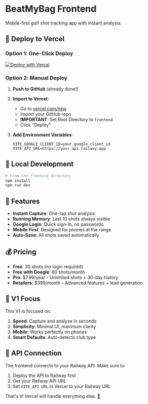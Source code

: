 # BeatMyBag Frontend

Mobile-first golf shot tracking app with instant analysis.

## 🚀 Deploy to Vercel

### Option 1: One-Click Deploy
[![Deploy with Vercel](https://vercel.com/button)](https://vercel.com/new/clone?repository-url=https://github.com/beargallbladder/golf&root-directory=frontend&env=VITE_GOOGLE_CLIENT_ID,VITE_API_URL)

### Option 2: Manual Deploy

1. **Push to GitHub** (already done!)

2. **Import to Vercel**:
   - Go to [vercel.com/new](https://vercel.com/new)
   - Import your GitHub repo
   - **IMPORTANT**: Set Root Directory to `frontend`
   - Click "Deploy"

3. **Add Environment Variables**:
   ```
   VITE_GOOGLE_CLIENT_ID=your_google_client_id
   VITE_API_URL=https://your-api.railway.app
   ```

## 🏃 Local Development

```bash
# From the frontend directory
npm install
npm run dev
```

## 📱 Features

- **Instant Capture**: One-tap shot analysis
- **Running Memory**: Last 10 shots always visible
- **Google Login**: Quick sign-in, no passwords
- **Mobile First**: Designed for phones at the range
- **Auto-Save**: All shots saved automatically

## 💰 Pricing

- **Free**: 30 shots (no login required)
- **Free with Google**: 60 shots/month
- **Pro**: $7.99/year - Unlimited shots + 30-day history
- **Retailers**: $399/month - Advanced features + lead generation

## 🎯 V1 Focus

This V1 is focused on:
1. **Speed**: Capture and analyze in seconds
2. **Simplicity**: Minimal UI, maximum clarity
3. **Mobile**: Works perfectly on phones
4. **Smart Defaults**: Auto-detects club type

## 🔗 API Connection

The frontend connects to your Railway API. Make sure to:
1. Deploy the API to Railway first
2. Get your Railway API URL
3. Set `VITE_API_URL` in Vercel to your Railway URL

That's it! Vercel will handle everything else. 🚀 